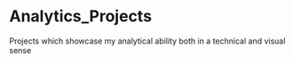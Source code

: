 # Analytics_Projects
Projects  which showcase my analytical ability both in a technical and visual sense
